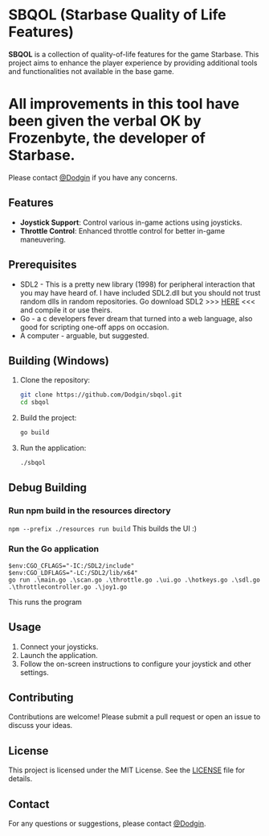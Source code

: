 # SBQOL (Starbase Quality of Life Features)

**SBQOL** is a collection of quality-of-life features for the game Starbase. This project aims to enhance the player experience by providing additional tools and functionalities not available in the base game.

# All improvements in this tool have been given the verbal OK by Frozenbyte, the developer of Starbase.
Please contact [@Dodgin](https://discord.com/users/112299261734965248) if you have any concerns.


## Features

- **Joystick Support**: Control various in-game actions using joysticks.
- **Throttle Control**: Enhanced throttle control for better in-game maneuvering.

## Prerequisites
- SDL2 - This is a pretty new library (1998) for peripheral interaction that you may have heard of. I have included SDL2.dll but you should not trust random dlls in random repositories. Go download SDL2 >>> [HERE](https://wiki.libsdl.org/SDL2/Installation) <<< and compile it or use theirs.
- Go - a c developers fever dream that turned into a web language, also good for scripting one-off apps on occasion.
- A computer - arguable, but suggested.

## Building (Windows)

1. Clone the repository:
   ```sh
   git clone https://github.com/Dodgin/sbqol.git
   cd sbqol
   ```

2. Build the project:
   ```sh
   go build
   ```

3. Run the application:
   ```sh
   ./sbqol
   ```

## Debug Building

### Run npm build in the resources directory
`npm --prefix ./resources run build`
This builds the UI :)

### Run the Go application
```
$env:CGO_CFLAGS="-IC:/SDL2/include"
$env:CGO_LDFLAGS="-LC:/SDL2/lib/x64"
go run .\main.go .\scan.go .\throttle.go .\ui.go .\hotkeys.go .\sdl.go .\throttlecontroller.go .\joy1.go
```
This runs the program

## Usage

1. Connect your joysticks.
2. Launch the application.
3. Follow the on-screen instructions to configure your joystick and other settings.

## Contributing

Contributions are welcome! Please submit a pull request or open an issue to discuss your ideas.

## License

This project is licensed under the MIT License. See the [LICENSE](LICENSE) file for details.

## Contact

For any questions or suggestions, please contact [@Dodgin](https://discord.com/users/112299261734965248).